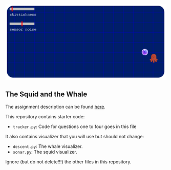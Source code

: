 ![screenshot](images/sonar_screenshot.png)

## The Squid and the Whale

The assignment description can be found [here](https://docs.google.com/document/d/1ErQazap0BSL9eY_ri5akP0-VzZc5rSAMwmCsT_0H4vE/edit?usp=sharing).

This repository contains starter code:
- `tracker.py`: Code for questions one to four goes in this file

It also contains visualizer that you will use but should not change:
- `descent.py`: The whale visualizer.
- `sonar.py`: The squid visualizer.

Ignore (but do not delete!!!) the other files in this repository.